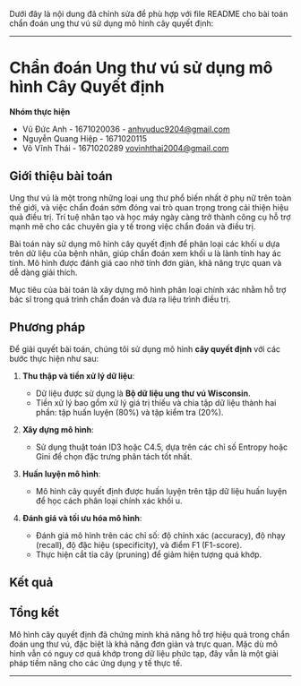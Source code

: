 Dưới đây là nội dung đã chỉnh sửa để phù hợp với file README cho bài toán chẩn đoán ung thư vú sử dụng mô hình cây quyết định:

---

# Chẩn đoán Ung thư vú sử dụng mô hình Cây Quyết định

**Nhóm thực hiện**  
- Vũ Đức Anh - 1671020036 - anhvuduc9204@gmail.com  
- Nguyễn Quang Hiệp - 1671020115  
- Võ Vĩnh Thái - 1671020289  vovinhthai2004@gmail.com

## Giới thiệu bài toán

Ung thư vú là một trong những loại ung thư phổ biến nhất ở phụ nữ trên toàn thế giới, và việc chẩn đoán sớm đóng vai trò quan trọng trong cải thiện hiệu quả điều trị. Trí tuệ nhân tạo và học máy ngày càng trở thành công cụ hỗ trợ mạnh mẽ cho các chuyên gia y tế trong việc chẩn đoán và điều trị. 

Bài toán này sử dụng mô hình cây quyết định để phân loại các khối u dựa trên dữ liệu của bệnh nhân, giúp chẩn đoán xem khối u là lành tính hay ác tính. Mô hình được đánh giá cao nhờ tính đơn giản, khả năng trực quan và dễ dàng giải thích.

Mục tiêu của bài toán là xây dựng mô hình phân loại chính xác nhằm hỗ trợ bác sĩ trong quá trình chẩn đoán và đưa ra liệu trình điều trị.

## Phương pháp

Để giải quyết bài toán, chúng tôi sử dụng mô hình **cây quyết định** với các bước thực hiện như sau:

1. **Thu thập và tiền xử lý dữ liệu**:  
   - Dữ liệu được sử dụng là **Bộ dữ liệu ung thư vú Wisconsin**.
   - Tiền xử lý bao gồm xử lý giá trị thiếu và chia tập dữ liệu thành hai phần: tập huấn luyện (80%) và tập kiểm tra (20%).

2. **Xây dựng mô hình**:  
   - Sử dụng thuật toán ID3 hoặc C4.5, dựa trên các chỉ số Entropy hoặc Gini để chọn đặc trưng phân tách tốt nhất.

3. **Huấn luyện mô hình**:  
   - Mô hình cây quyết định được huấn luyện trên tập dữ liệu huấn luyện để học cách phân loại chính xác khối u.

4. **Đánh giá và tối ưu hóa mô hình**:  
   - Đánh giá mô hình trên các chỉ số: độ chính xác (accuracy), độ nhạy (recall), độ đặc hiệu (specificity), và điểm F1 (F1-score).  
   - Thực hiện cắt tỉa cây (pruning) để giảm hiện tượng quá khớp.

## Kết quả


## Tổng kết

Mô hình cây quyết định đã chứng minh khả năng hỗ trợ hiệu quả trong chẩn đoán ung thư vú, đặc biệt là khả năng đơn giản và trực quan. Mặc dù mô hình vẫn có nguy cơ quá khớp trong dữ liệu phức tạp, đây vẫn là một giải pháp tiềm năng cho các ứng dụng y tế thực tế.

---

